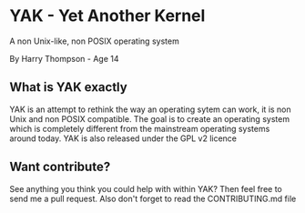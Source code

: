 # YAK - Yet Another Kernel
A non Unix-like, non POSIX operating system

By Harry Thompson - Age 14

## What is YAK exactly
YAK is an attempt to rethink the way an operating sytem can work, it is non Unix and non POSIX compatible. The goal is to create an operating system which is completely different from the mainstream operating systems around today. YAK is also released under the GPL v2 licence

## Want contribute?
See anything you think you could help with within YAK? Then feel free to send me a pull request. Also don't forget to read the CONTRIBUTING.md file
